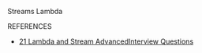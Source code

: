 Streams Lambda


REFERENCES
- [21 Lambda and Stream AdvancedInterview Questions](https://medium.com/javarevisited/21-lambda-and-stream-interview-questions-for-java-programmers-38d7e83b5cac)
